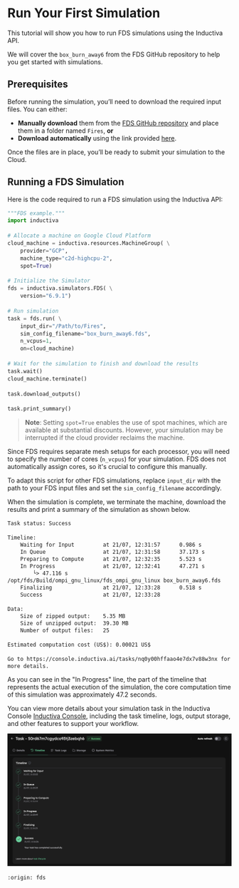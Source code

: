 # Run Your First Simulation
This tutorial will show you how to run FDS simulations using the Inductiva API. 

We will cover the `box_burn_away6` from the FDS GitHub repository to help you get started with simulations.

## Prerequisites
Before running the simulation, you’ll need to download the required input files. You can either:

- **Manually download** them from the [FDS GitHub repository](https://github.com/firemodels/fds/tree/FDS-6.9.1/Verification/Fires) and place them in a folder named `Fires`,
**or**
- **Download automatically** using the link provided [here](https://storage.googleapis.com/inductiva-api-demo-files/fds-tutorials/Fires.zip).

Once the files are in place, you’ll be ready to submit your simulation to the Cloud.

## Running a FDS Simulation
Here is the code required to run a FDS simulation using the Inductiva API:

```python
"""FDS example."""
import inductiva

# Allocate a machine on Google Cloud Platform
cloud_machine = inductiva.resources.MachineGroup( \
    provider="GCP",
    machine_type="c2d-highcpu-2",
    spot=True)

# Initialize the Simulator
fds = inductiva.simulators.FDS( \
    version="6.9.1")

# Run simulation
task = fds.run( \
    input_dir="/Path/to/Fires",
    sim_config_filename="box_burn_away6.fds",
    n_vcpus=1,
    on=cloud_machine)

# Wait for the simulation to finish and download the results
task.wait()
cloud_machine.terminate()

task.download_outputs()

task.print_summary()
```

> **Note**: Setting `spot=True` enables the use of spot machines, which are available at substantial discounts. 
> However, your simulation may be interrupted if the cloud provider reclaims the machine.

Since FDS requires separate mesh setups for each processor, you will need to specify the number of cores (`n_vcpus`) for your simulation. FDS does not automatically assign cores, so it's crucial to configure this manually.

To adapt this script for other FDS simulations, replace `input_dir` with the
path to your FDS input files and set the `sim_config_filename` accordingly.

When the simulation is complete, we terminate the machine, download the results and print a summary of the simulation as shown below.

```
Task status: Success

Timeline:
	Waiting for Input         at 21/07, 12:31:57      0.986 s
	In Queue                  at 21/07, 12:31:58      37.173 s
	Preparing to Compute      at 21/07, 12:32:35      5.523 s
	In Progress               at 21/07, 12:32:41      47.271 s
		└> 47.116 s        /opt/fds/Build/ompi_gnu_linux/fds_ompi_gnu_linux box_burn_away6.fds
	Finalizing                at 21/07, 12:33:28      0.518 s
	Success                   at 21/07, 12:33:28      

Data:
	Size of zipped output:    5.35 MB
	Size of unzipped output:  39.30 MB
	Number of output files:   25

Estimated computation cost (US$): 0.00021 US$

Go to https://console.inductiva.ai/tasks/nq0y00hffaao4e7dx7v88w3nx for more details.
```

As you can see in the "In Progress" line, the part of the timeline that represents the actual execution of the simulation, 
the core computation time of this simulation was approximately 47.2 seconds.

You can view more details about your simulation task in the Inductiva Console [Inductiva Console](https://console.inductiva.ai/tasks), including the task timeline, logs, output storage, and other features to support your workflow.

<p align="center"><img src="./_static/console-timeline.png" alt="Task details panel in the Inductiva Console, showing runtime information, machine configuration, and cost estimate." width="700"></p>

```{banner_small}
:origin: fds
```
